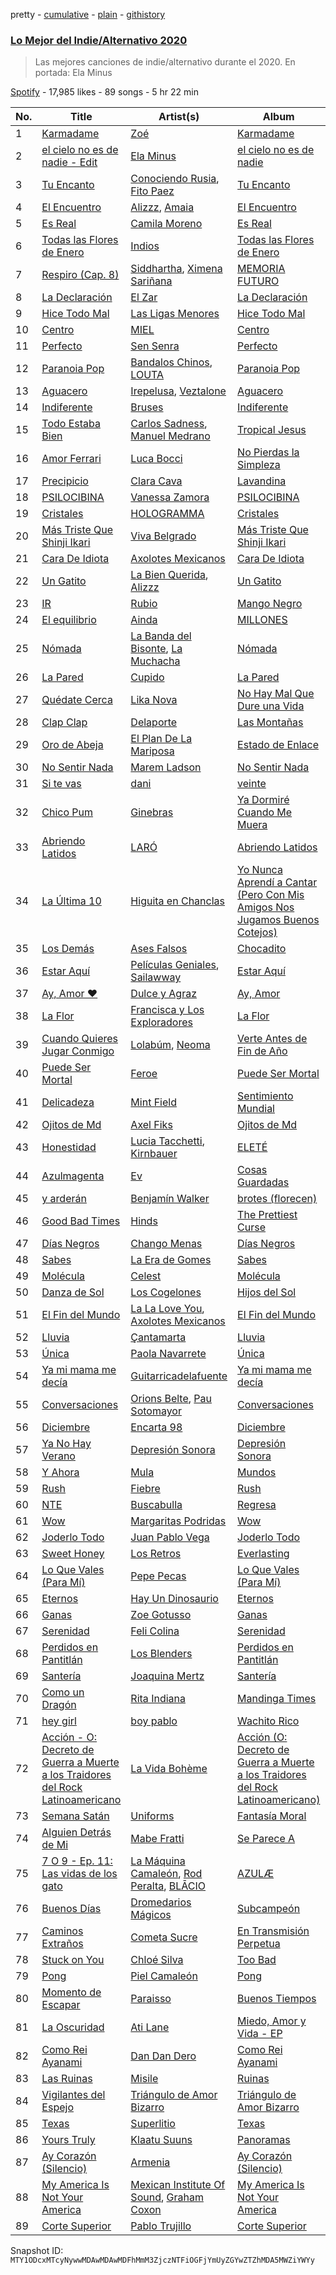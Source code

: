 pretty - [cumulative](/playlists/cumulative/37i9dQZF1DX2PpgjSDZ3UJ.md) - [plain](/playlists/plain/37i9dQZF1DX2PpgjSDZ3UJ) - [githistory](https://github.githistory.xyz/mackorone/spotify-playlist-archive/blob/main/playlists/plain/37i9dQZF1DX2PpgjSDZ3UJ)

### [Lo Mejor del Indie/Alternativo 2020](https://open.spotify.com/playlist/37i9dQZF1DX2PpgjSDZ3UJ)

> Las mejores canciones de indie/alternativo durante el 2020\. En portada: Ela Minus

[Spotify](https://open.spotify.com/user/spotify) - 17,985 likes - 89 songs - 5 hr 22 min

| No. | Title | Artist(s) | Album | Length |
|---|---|---|---|---|
| 1 | [Karmadame](https://open.spotify.com/track/3Byvorn06uV1EebqziU3oF) | [Zoé](https://open.spotify.com/artist/6IdtcAwaNVAggwd6sCKgTI) | [Karmadame](https://open.spotify.com/album/0SeEDHrW5xLRLcokv1IiBx) | 4:54 |
| 2 | [el cielo no es de nadie \- Edit](https://open.spotify.com/track/1pY4lWKYXLGqcSql0CzDuy) | [Ela Minus](https://open.spotify.com/artist/4rdJkXHNrMgowlwUdQAg8T) | [el cielo no es de nadie](https://open.spotify.com/album/2NzNIhJKRGCuPWfAJtUUCL) | 3:41 |
| 3 | [Tu Encanto](https://open.spotify.com/track/0zRCH3vyASd7BEQ6bFdbol) | [Conociendo Rusia](https://open.spotify.com/artist/79R7PUc6T6j09G8mJzNml2), [Fito Paez](https://open.spotify.com/artist/1bZNv4q3OxYq7mmnLha7Tu) | [Tu Encanto](https://open.spotify.com/album/5sNubtE2kol6DLs6o9y0K0) | 3:31 |
| 4 | [El Encuentro](https://open.spotify.com/track/0PbDj1Lh8uZJ2ZcTRSBvQf) | [Alizzz](https://open.spotify.com/artist/23herDudxPBB3S81GB5uG3), [Amaia](https://open.spotify.com/artist/1WLEfsQjvgtFSGkrHonzFX) | [El Encuentro](https://open.spotify.com/album/3NAGaIPdSjlSJhAbcgRU3A) | 2:58 |
| 5 | [Es Real](https://open.spotify.com/track/48mDMIRYbrVEcHjt5y7vpK) | [Camila Moreno](https://open.spotify.com/artist/0SJy1J0FgP21lbvGBMKT8H) | [Es Real](https://open.spotify.com/album/7L7hGH6oMXQ7J8uFceyvFz) | 3:18 |
| 6 | [Todas las Flores de Enero](https://open.spotify.com/track/1hewNRg4E4KU8r7LV2eu9x) | [Indios](https://open.spotify.com/artist/49ynGmq4dpplOn1Rsiejfp) | [Todas las Flores de Enero](https://open.spotify.com/album/1PuUdFenRJ41IMROlqP41a) | 2:14 |
| 7 | [Respiro \(Cap\. 8\)](https://open.spotify.com/track/5O612Iau2nHDR3yv8jAFXs) | [Siddhartha](https://open.spotify.com/artist/2aqFBHOpM9uIgBpUsdq09x), [Ximena Sariñana](https://open.spotify.com/artist/7plUpXSFcSJUZSiZAoXqr1) | [MEMORIA FUTURO](https://open.spotify.com/album/4XFeZO8Do9fdappVKRzbcH) | 3:41 |
| 8 | [La Declaración](https://open.spotify.com/track/0MArhYeFvgi8V2Pj3ecwBs) | [El Zar](https://open.spotify.com/artist/1cj1ov4uZ0Htsx9PWDpNvi) | [La Declaración](https://open.spotify.com/album/40t4vhHKFGfCg0ef2ALiqn) | 4:37 |
| 9 | [Hice Todo Mal](https://open.spotify.com/track/75vOAe2y7zhW6XCLU60FaW) | [Las Ligas Menores](https://open.spotify.com/artist/3MNvKeLzGSvOPtXJAjCOzf) | [Hice Todo Mal](https://open.spotify.com/album/3WkSvs5LcrBVpcCdDowpcb) | 3:14 |
| 10 | [Centro](https://open.spotify.com/track/4AF01idljl2i6W24XRvgeF) | [MIEL](https://open.spotify.com/artist/7KQCUauVB5CLGrJwq2JoVd) | [Centro](https://open.spotify.com/album/7ptU0Q3NCfnuaV0ES2jatP) | 3:38 |
| 11 | [Perfecto](https://open.spotify.com/track/6ZGY81sGxvEpVSO1UWDvsG) | [Sen Senra](https://open.spotify.com/artist/5lWasZeo8uWQk6GD8czJLq) | [Perfecto](https://open.spotify.com/album/2Tn33EfA2fuWeXdUviCoAF) | 2:40 |
| 12 | [Paranoia Pop](https://open.spotify.com/track/5BOg9CZMk1nWNMkklZ0Boy) | [Bandalos Chinos](https://open.spotify.com/artist/0wn2qDKzeFlhjRUtJAwJjp), [LOUTA](https://open.spotify.com/artist/5l4GdLELvdnXZVT5g947i3) | [Paranoia Pop](https://open.spotify.com/album/6C64Uw0fiwqH3aUPZr9Hsv) | 3:52 |
| 13 | [Aguacero](https://open.spotify.com/track/2QcHmqNOkYPiTxqvJRTCKa) | [Irepelusa](https://open.spotify.com/artist/3KaNWDYObY73SDpcZBRzuw), [Veztalone](https://open.spotify.com/artist/5KhJh3jJOH5EkZiplQLw5h) | [Aguacero](https://open.spotify.com/album/7g8vsyjuRMKX8dGXdt8c65) | 3:16 |
| 14 | [Indiferente](https://open.spotify.com/track/5zjFSJz3hvvlpFocM24fNT) | [Bruses](https://open.spotify.com/artist/5bRLeMl4Tnozmg9wR1pY7y) | [Indiferente](https://open.spotify.com/album/5mQG96KF5BIiH0QuTTvGus) | 2:56 |
| 15 | [Todo Estaba Bien](https://open.spotify.com/track/0qRE2t4scDRFsBgBXsQIH9) | [Carlos Sadness](https://open.spotify.com/artist/2LCcy9CZWwZ7Vvykt8IVVq), [Manuel Medrano](https://open.spotify.com/artist/0i5iO6icb7kxg48thi9gBM) | [Tropical Jesus](https://open.spotify.com/album/1hNj4AB6pbahegd5dBYPV7) | 3:08 |
| 16 | [Amor Ferrari](https://open.spotify.com/track/1VPrFor2HSi3I6wStnfoHq) | [Luca Bocci](https://open.spotify.com/artist/1h3H1KWtfAC1YRqYrQmXLF) | [No Pierdas la Simpleza](https://open.spotify.com/album/35hmee1Mf1kFMlNpAB125N) | 2:45 |
| 17 | [Precipicio](https://open.spotify.com/track/13oGKDy4OSNNW8PvpDOoxb) | [Clara Cava](https://open.spotify.com/artist/5bOm9wAui94GDhPOCKgmhY) | [Lavandina](https://open.spotify.com/album/60kgxaYtVgEZdMhY8lWarw) | 4:59 |
| 18 | [PSILOCIBINA](https://open.spotify.com/track/4Rkzfz7OJGa84NPSBja9XH) | [Vanessa Zamora](https://open.spotify.com/artist/3IZxs4ZukiitIk8vkAPAxC) | [PSILOCIBINA](https://open.spotify.com/album/2WsGQdYOdoCAdTXyejllUm) | 3:17 |
| 19 | [Cristales](https://open.spotify.com/track/3fb8tZCecI14tFilHnGtLb) | [HOLOGRAMMA](https://open.spotify.com/artist/7akSnRWtc7SsxdZSq0Evkm) | [Cristales](https://open.spotify.com/album/6LY1hYr5L6ReWB9UlKTQZI) | 3:45 |
| 20 | [Más Triste Que Shinji Ikari](https://open.spotify.com/track/0DmxtCx7MboAcDXfv5PPmV) | [Viva Belgrado](https://open.spotify.com/artist/37gLE2S4JxurgPNf1sx6HK) | [Más Triste Que Shinji Ikari](https://open.spotify.com/album/4EpbISHWJdobZ6R2uzVJM8) | 3:14 |
| 21 | [Cara De Idiota](https://open.spotify.com/track/6iHbLjuZudv2uD6pTWZSjp) | [Axolotes Mexicanos](https://open.spotify.com/artist/31IVfzTQ5bAPL8XMrO6dVx) | [Cara De Idiota](https://open.spotify.com/album/1mjEYQfRUPROm5rLgPUeae) | 2:33 |
| 22 | [Un Gatito](https://open.spotify.com/track/2d7au8a1ImPjzTp8EyNcoI) | [La Bien Querida](https://open.spotify.com/artist/0Wn7tfH4rhaWTn8aMqSgh6), [Alizzz](https://open.spotify.com/artist/23herDudxPBB3S81GB5uG3) | [Un Gatito](https://open.spotify.com/album/37mDIREfofAksvorhbC64M) | 3:05 |
| 23 | [IR](https://open.spotify.com/track/0w00c75mDwOF4hG5xJL4cL) | [Rubio](https://open.spotify.com/artist/79YjWaAoD88XGLETIsnnQV) | [Mango Negro](https://open.spotify.com/album/33HzZjfFI3PrkisNVc04mY) | 4:32 |
| 24 | [El equilibrio](https://open.spotify.com/track/13LiYjx7tgdqjMxAt3pgtG) | [Ainda](https://open.spotify.com/artist/3eZXi1et2XpXPD7PoUDDzE) | [MILLONES](https://open.spotify.com/album/5ZPDl7OMRFK0TwV3syXaGA) | 3:05 |
| 25 | [Nómada](https://open.spotify.com/track/2J4drmgsDr6u7EP3DvyN9A) | [La Banda del Bisonte](https://open.spotify.com/artist/363z8t8XMXCozcLQorLiPD), [La Muchacha](https://open.spotify.com/artist/74IAICxWfYBsjabuEbKQXV) | [Nómada](https://open.spotify.com/album/4tUaCFfhnftL5Eg6li46K6) | 4:47 |
| 26 | [La Pared](https://open.spotify.com/track/6k436htnE7M4QXXWOjhTYZ) | [Cupido](https://open.spotify.com/artist/4cK5uxWRVJ3QOSfaBMX2Ex) | [La Pared](https://open.spotify.com/album/01IGc70ZlPLU5ot3oG7fUa) | 4:49 |
| 27 | [Quédate Cerca](https://open.spotify.com/track/7LRXAR7DVFB3cB95uqSJcQ) | [Lika Nova](https://open.spotify.com/artist/7MXtSubvSLMgfnnVkJrKoy) | [No Hay Mal Que Dure una Vida](https://open.spotify.com/album/6vz0U3riunxqTjYYQgOnu2) | 3:35 |
| 28 | [Clap Clap](https://open.spotify.com/track/4vUIReErgckFJjhncayvWI) | [Delaporte](https://open.spotify.com/artist/1GDip5phlxYzeZ36vnf9kJ) | [Las Montañas](https://open.spotify.com/album/1vLTjn72rGfaaR6AnoVxUj) | 3:45 |
| 29 | [Oro de Abeja](https://open.spotify.com/track/2q3GgW71FqrEfFFtdWC3tJ) | [El Plan De La Mariposa](https://open.spotify.com/artist/3LY3yBRRL9yxCZxaxkdUir) | [Estado de Enlace](https://open.spotify.com/album/4wQOcHIqzPgS3dMbXWKy8z) | 3:48 |
| 30 | [No Sentir Nada](https://open.spotify.com/track/5yO08ego5Exs0acRhxs6tn) | [Marem Ladson](https://open.spotify.com/artist/2Fzkri1PNqc9DsXUbRrNa0) | [No Sentir Nada](https://open.spotify.com/album/4hquSaJKohf2oE50JgOBo3) | 3:44 |
| 31 | [Si te vas](https://open.spotify.com/track/6VzjDbTOkv4EVUVF7PorLi) | [dani](https://open.spotify.com/artist/4sYXzPulKYxOYuDKS1px8Y) | [veinte](https://open.spotify.com/album/1rAMdylzJZKDJgL200ivk5) | 3:43 |
| 32 | [Chico Pum](https://open.spotify.com/track/77qAr1xle5fDEGQOVUde6f) | [Ginebras](https://open.spotify.com/artist/5w3bs8jNvbb0QHf5Lo0sva) | [Ya Dormiré Cuando Me Muera](https://open.spotify.com/album/2gircpN65vFPiuw6zOk51w) | 3:06 |
| 33 | [Abriendo Latidos](https://open.spotify.com/track/5PnoR6ebAhK7paJET1iv6a) | [LARÓ](https://open.spotify.com/artist/30BfEIsC9RFTPJDIVy43ri) | [Abriendo Latidos](https://open.spotify.com/album/5aA6xXb2YJGRjyPhx0orry) | 3:14 |
| 34 | [La Última 10](https://open.spotify.com/track/1cV5rooswGe7QRB8GOrzOP) | [Higuita en Chanclas](https://open.spotify.com/artist/6KxEb5gHvWvxrplWIe6rcO) | [Yo Nunca Aprendí a Cantar \(Pero Con Mis Amigos Nos Jugamos Buenos Cotejos\)](https://open.spotify.com/album/0q4oUtLynNJ9npqvIKJIsP) | 4:27 |
| 35 | [Los Demás](https://open.spotify.com/track/3q1hA7KOkM8Xm48PKikJxM) | [Ases Falsos](https://open.spotify.com/artist/5duXcUlwdTvVHJTLWJa2j1) | [Chocadito](https://open.spotify.com/album/1U2hMdtzxdLE82QxEVd6c2) | 4:45 |
| 36 | [Estar Aquí](https://open.spotify.com/track/2AuIf4nQ2xYblAIdYI2fWz) | [Películas Geniales](https://open.spotify.com/artist/6TdUG7ecoZQ4y87MO9410f), [Sailawway](https://open.spotify.com/artist/4Cb3Gv3va44konhWquPHN9) | [Estar Aquí](https://open.spotify.com/album/0KRvOqC3yS8ZxUU1wSws0d) | 3:18 |
| 37 | [Ay, Amor ♥︎](https://open.spotify.com/track/1ZgKtZeMCBkT8inB4HKAtS) | [Dulce y Agraz](https://open.spotify.com/artist/5cD6bctPV8wtKpO4o8ZtTQ) | [Ay, Amor](https://open.spotify.com/album/5XjIM5OdxYD9EfxxfGRvvk) | 3:33 |
| 38 | [La Flor](https://open.spotify.com/track/36zwjrHtrOTS593mZiQz24) | [Francisca y Los Exploradores](https://open.spotify.com/artist/2axDF0woEL8GYIoW93gPPf) | [La Flor](https://open.spotify.com/album/3KHUWqXRqY1F8Fh9MzbjmH) | 3:06 |
| 39 | [Cuando Quieres Jugar Conmigo](https://open.spotify.com/track/7w7FKUvuYrXojcMjHyQbgc) | [Lolabúm](https://open.spotify.com/artist/1Smk5600sBY0IosFDG2zki), [Neoma](https://open.spotify.com/artist/1rS9ZvNEWqnKY19g6uiqip) | [Verte Antes de Fin de Año](https://open.spotify.com/album/7koEe8boQfsuzueElXW1bb) | 3:38 |
| 40 | [Puede Ser Mortal](https://open.spotify.com/track/38fXO2P0O838i1ahIiWVWo) | [Feroe](https://open.spotify.com/artist/404eCbMqcGFfsXfrQtzi9a) | [Puede Ser Mortal](https://open.spotify.com/album/7ssdUA4nhK1P9Fvz9zSxr2) | 4:14 |
| 41 | [Delicadeza](https://open.spotify.com/track/3Psfe6t2WfHkarRMN1Rnwp) | [Mint Field](https://open.spotify.com/artist/3okJi6oq87Mwx0VzywmMgz) | [Sentimiento Mundial](https://open.spotify.com/album/1pidJbR9q6T5hKMWGVTDsc) | 2:58 |
| 42 | [Ojitos de Md](https://open.spotify.com/track/0Pkc9prDMNlz3WhP9MkwMx) | [Axel Fiks](https://open.spotify.com/artist/6GEaxHZNiogI175zUr4KvH) | [Ojitos de Md](https://open.spotify.com/album/5CevLKYFXjNzjGl8hRi1lv) | 2:17 |
| 43 | [Honestidad](https://open.spotify.com/track/0Yk4uzzC0v0CeJSaMXcin2) | [Lucia Tacchetti](https://open.spotify.com/artist/374jlNpaJvanFJrslZYHBJ), [Kirnbauer](https://open.spotify.com/artist/76KihzDzdR7li8RPVY50EA) | [ELETÉ](https://open.spotify.com/album/5TPygbVZFHfeYLwBGYVLm7) | 3:45 |
| 44 | [Azulmagenta](https://open.spotify.com/track/5wyEPNYNCX4oRcvH7GrCus) | [Ev](https://open.spotify.com/artist/21EczEifDKebasemX58Jp8) | [Cosas Guardadas](https://open.spotify.com/album/09zS50egosQYajxRJ43JH8) | 3:38 |
| 45 | [y arderán](https://open.spotify.com/track/1BQH4CK9tWxyOCxXWHdD77) | [Benjamín Walker](https://open.spotify.com/artist/4uqz8sHfvYPHlpHZYyanEK) | [brotes \(florecen\)](https://open.spotify.com/album/0091N9PEv8YXYU351kmx5U) | 3:16 |
| 46 | [Good Bad Times](https://open.spotify.com/track/7hUUFvCY5PtYNu86961d0r) | [Hinds](https://open.spotify.com/artist/4piFCokRN13muTud5Y2lhz) | [The Prettiest Curse](https://open.spotify.com/album/5EAxNmYYdSAswaDuqPTiYN) | 3:18 |
| 47 | [Días Negros](https://open.spotify.com/track/7GggClJIZhrWpNYfFt5RAQ) | [Chango Menas](https://open.spotify.com/artist/02JOH3JikydGzqOEI7WzA9) | [Días Negros](https://open.spotify.com/album/5aAukLeOUD7CH1qE36t7mt) | 3:02 |
| 48 | [Sabes](https://open.spotify.com/track/6DH8mb9KAv1dexrLgy9aS8) | [La Era de Gomes](https://open.spotify.com/artist/2JsaY1GQhGPbIlFSrAncg0) | [Sabes](https://open.spotify.com/album/6GUwOeqKSqk98yJK2dPkEr) | 3:25 |
| 49 | [Molécula](https://open.spotify.com/track/32UdSDXOtw9Gsgxfb4lb8y) | [Celest](https://open.spotify.com/artist/2tpIEJakXfrYv4CwlUL1Fl) | [Molécula](https://open.spotify.com/album/4kAdjofUEyvQsc9e7YyY0c) | 3:34 |
| 50 | [Danza de Sol](https://open.spotify.com/track/2IHswTTnpUppvV8jn7PHqH) | [Los Cogelones](https://open.spotify.com/artist/0E6wzL7Jdd5XiLjadvcpKS) | [Hijos del Sol](https://open.spotify.com/album/0syY8WEuVTi39vVHfrCbjq) | 3:10 |
| 51 | [El Fin del Mundo](https://open.spotify.com/track/5SeYlZyKVENMOxiSPQkKyw) | [La La Love You](https://open.spotify.com/artist/5Q30fhTc0Sl0Q4C5dOjhhQ), [Axolotes Mexicanos](https://open.spotify.com/artist/31IVfzTQ5bAPL8XMrO6dVx) | [El Fin del Mundo](https://open.spotify.com/album/4VfiuZYoSkkLs7N68l75jN) | 3:08 |
| 52 | [Lluvia](https://open.spotify.com/track/2QKIcgKfCpmVkfpMeqq5Rg) | [Çantamarta](https://open.spotify.com/artist/5Ayb9yqemFxECJB8LEG8ln) | [Lluvia](https://open.spotify.com/album/1paKQg7gOp16XexZyAjNvE) | 2:53 |
| 53 | [Única](https://open.spotify.com/track/3BmtYNRAzVoKjfOccz83Es) | [Paola Navarrete](https://open.spotify.com/artist/45nJ2GweSs0s4gWVGHLhYu) | [Única](https://open.spotify.com/album/6Abzs1QKczzZ2vVLSf1bH9) | 3:20 |
| 54 | [Ya mi mama me decía](https://open.spotify.com/track/2AviITab6bCBtts9zJIPYz) | [Guitarricadelafuente](https://open.spotify.com/artist/0oBiYchunKTMDesVICwrvL) | [Ya mi mama me decía](https://open.spotify.com/album/6uuWDvCnj4OarH4j4Z83aU) | 3:08 |
| 55 | [Conversaciones](https://open.spotify.com/track/2JoIsTLmlVGiY2y602IkZN) | [Orions Belte](https://open.spotify.com/artist/3Kzo2BzQIPQW0397gx9rRp), [Pau Sotomayor](https://open.spotify.com/artist/056E7SvpkfW3APQoHf35zN) | [Conversaciones](https://open.spotify.com/album/5JO7X3vUSFQpo91NibWW5G) | 3:17 |
| 56 | [Diciembre](https://open.spotify.com/track/0HWHBcKEk8aT82oHLUJ1IE) | [Encarta 98](https://open.spotify.com/artist/28Am1s75o5KAGaAwCQ22mv) | [Diciembre](https://open.spotify.com/album/2CaTs90sNVNUxcNhVDfjzt) | 4:38 |
| 57 | [Ya No Hay Verano](https://open.spotify.com/track/2VyMyqR2ona9yAFk7WsJNW) | [Depresión Sonora](https://open.spotify.com/artist/2oCrGFAUJwBVFaaIM8c0AO) | [Depresión Sonora](https://open.spotify.com/album/2Kd0xv0iBYynM0on7es48j) | 2:54 |
| 58 | [Y Ahora](https://open.spotify.com/track/2pDmAICdx2JV6TEwZR2Ki9) | [Mula](https://open.spotify.com/artist/7bWZkUZ5drGDoGAFhGoYGE) | [Mundos](https://open.spotify.com/album/66AvzyLo1w8c1EsejEY4Oj) | 3:12 |
| 59 | [Rush](https://open.spotify.com/track/0XSKYcnq53sJMPBH3pp8wL) | [Fiebre](https://open.spotify.com/artist/2C0r0f1ek76DLNLb6ls8ro) | [Rush](https://open.spotify.com/album/58vRiAOoBIOR091LSSvJau) | 3:15 |
| 60 | [NTE](https://open.spotify.com/track/7p4C1w3JSmKVJXixBrtaKI) | [Buscabulla](https://open.spotify.com/artist/0MoaBi6dSquXp6rrlqlF8R) | [Regresa](https://open.spotify.com/album/18xOW1VhQWVgnQH9CGi9Rp) | 2:51 |
| 61 | [Wow](https://open.spotify.com/track/6dH0yTwptrQIb6qMLPg1As) | [Margaritas Podridas](https://open.spotify.com/artist/5O9NicFLG2F9Xr7OHxmrb7) | [Wow](https://open.spotify.com/album/2h85rsLHSwAMdaBJvNnirH) | 5:16 |
| 62 | [Joderlo Todo](https://open.spotify.com/track/1G93uVHCm8fegsmYKCsJTA) | [Juan Pablo Vega](https://open.spotify.com/artist/2PfyKA4qhjkxUVkerTCxz0) | [Joderlo Todo](https://open.spotify.com/album/3a5u1dS9MeqrQtSLqrXxrs) | 3:47 |
| 63 | [Sweet Honey](https://open.spotify.com/track/07xve2j2nU5nwELEhx8fx0) | [Los Retros](https://open.spotify.com/artist/0qraFJK6boYSp4ZMMX4PzG) | [Everlasting](https://open.spotify.com/album/38zFuhUeBvOleLUH3kfmPu) | 3:26 |
| 64 | [Lo Que Vales \(Para Mí\)](https://open.spotify.com/track/03If5wA0g4z8C9qSw6hDK8) | [Pepe Pecas](https://open.spotify.com/artist/5TZkTvjOfTSsgBQVP7SDyq) | [Lo Que Vales \(Para Mí\)](https://open.spotify.com/album/60ki1aJySUjzhFLLnYMpJW) | 3:31 |
| 65 | [Eternos](https://open.spotify.com/track/0BRQB84vP5k2XOeAMEkw74) | [Hay Un Dinosaurio](https://open.spotify.com/artist/6EarpkLGAtCbNZcKJ0WnGe) | [Eternos](https://open.spotify.com/album/5Ch3VsbQLxLmsewBpNKs8U) | 3:43 |
| 66 | [Ganas](https://open.spotify.com/track/1Sr0zBbzovJTg5yxd41CcQ) | [Zoe Gotusso](https://open.spotify.com/artist/3XBw8ImFEo86mEB2dYh0vS) | [Ganas](https://open.spotify.com/album/7hjSVz7TryKxWe8Y4AHZe0) | 4:14 |
| 67 | [Serenidad](https://open.spotify.com/track/1ZVI0MOeSErPZcGmeTCA7C) | [Feli Colina](https://open.spotify.com/artist/4EmjPNMuvvKSEAyx7ibGrs) | [Serenidad](https://open.spotify.com/album/0lqj2DO9dGyRG4QQ5AQdci) | 3:28 |
| 68 | [Perdidos en Pantitlán](https://open.spotify.com/track/0Timp3zrA5PZg9qPoUCVfR) | [Los Blenders](https://open.spotify.com/artist/19JX619qYCK7xfjaTxzhai) | [Perdidos en Pantitlán](https://open.spotify.com/album/7aIjw8NNEqqUiSnwiEMncd) | 2:32 |
| 69 | [Santería](https://open.spotify.com/track/2DGi0QGdmCPG8guKM6bkQj) | [Joaquina Mertz](https://open.spotify.com/artist/7lSGnBub2g8JGbNDgmrXsJ) | [Santería](https://open.spotify.com/album/4469u7LwiRnEFipG7qJ5dQ) | 3:14 |
| 70 | [Como un Dragón](https://open.spotify.com/track/4wRSPGwvz47YVOABxXJoAN) | [Rita Indiana](https://open.spotify.com/artist/6xjy0XOCLNmstyCRTA8lIp) | [Mandinga Times](https://open.spotify.com/album/2s9A3VNum5BpETQR6GQkY6) | 2:50 |
| 71 | [hey girl](https://open.spotify.com/track/5x9r0HaFznxQ32J2JZFhub) | [boy pablo](https://open.spotify.com/artist/7wbkl3zgDZEoZer357mVIw) | [Wachito Rico](https://open.spotify.com/album/3PwdobIILbq5GSoptbJrK5) | 3:07 |
| 72 | [Acción \- O: Decreto de Guerra a Muerte a los Traidores del Rock Latinoamericano](https://open.spotify.com/track/5om9LfUKsyTaQWbHH2Refu) | [La Vida Bohème](https://open.spotify.com/artist/5gs7iemsrjIJbz0ryFcy79) | [Acción \(O: Decreto de Guerra a Muerte a los Traidores del Rock Latinoamericano\)](https://open.spotify.com/album/72PseYEGxsIboQQbMB3oUj) | 4:08 |
| 73 | [Semana Satán](https://open.spotify.com/track/7xDX0lOF3D2aXHXEkInhZ4) | [Uniforms](https://open.spotify.com/artist/6OUh2Ek6fOHcCrVdhXFTQL) | [Fantasía Moral](https://open.spotify.com/album/0ZXZRe3KRbC1smAPK9UIUg) | 5:05 |
| 74 | [Alguien Detrás de Mi](https://open.spotify.com/track/386O3o4TbBhoasmd97QQIJ) | [Mabe Fratti](https://open.spotify.com/artist/7yHfb2D8qIBgrzclpSsTeo) | [Se Parece A](https://open.spotify.com/album/3IYROUym8NgqWWQCX7ifr9) | 3:48 |
| 75 | [7 O 9 \- Ep\. 11: Las vidas de los gato](https://open.spotify.com/track/2s5ZDuhEmW9wte8vCSrgev) | [La Máquina Camaleón](https://open.spotify.com/artist/6NIyDDyPBRTyPZ6ggjE8Rj), [Rod Peralta](https://open.spotify.com/artist/60ESJBF6qMVrZZU9y0reU5), [BLĀCIO](https://open.spotify.com/artist/3GnKd9mY5vfxcIUMdEpyab) | [AZULÆ](https://open.spotify.com/album/1h7GakzHHoyEYyWhvlmiWo) | 3:40 |
| 76 | [Buenos Días](https://open.spotify.com/track/3cDs4QvgqiEX0fms6Pfg7A) | [Dromedarios Mágicos](https://open.spotify.com/artist/3UP83Ekm9Jse6j0dWZJlH9) | [Subcampeón](https://open.spotify.com/album/0n25eeakMD41p1JUUlUinE) | 4:40 |
| 77 | [Caminos Extraños](https://open.spotify.com/track/75bf2scFyzrtEZrt6xEAiM) | [Cometa Sucre](https://open.spotify.com/artist/3kFFYxvTZaBCm0q04WPlqK) | [En Transmisión Perpetua](https://open.spotify.com/album/7waXpt8GJxXs9pS1bLxzCe) | 4:19 |
| 78 | [Stuck on You](https://open.spotify.com/track/7wof5NeUDW2Hoyn1BMMxfE) | [Chloé Silva](https://open.spotify.com/artist/58NvZS9y8CUo1VUEyGdcKc) | [Too Bad](https://open.spotify.com/album/6YkhabWk1GGN34UjCoADkd) | 3:20 |
| 79 | [Pong](https://open.spotify.com/track/4r5DPWa4xFtqS0CROTIc41) | [Piel Camaleón](https://open.spotify.com/artist/1cfJThcgMhg9IU5kYVhUbq) | [Pong](https://open.spotify.com/album/3O9Sh32VPoskDSbkiW77Jb) | 3:28 |
| 80 | [Momento de Escapar](https://open.spotify.com/track/19YD7AIpHqbObWPzvS3B0n) | [Paraisso](https://open.spotify.com/artist/3s5dsJWkL6dAGsvY4r5cyi) | [Buenos Tiempos](https://open.spotify.com/album/0oj2LzYjVhWmshX8dSDg2m) | 3:37 |
| 81 | [La Oscuridad](https://open.spotify.com/track/6SsSJzlvg1U0HVMrXisZ0C) | [Ati Lane](https://open.spotify.com/artist/3BDqVjikenQ511C0CvG5kG) | [Miedo, Amor y Vida \- EP](https://open.spotify.com/album/6PHGMjErdWJtPanxKeHL93) | 3:36 |
| 82 | [Como Rei Ayanami](https://open.spotify.com/track/0tYNvkWztbz331kXOHXf8n) | [Dan Dan Dero](https://open.spotify.com/artist/2auDyHZC2XT2E5kV6dyBPR) | [Como Rei Ayanami](https://open.spotify.com/album/30LJvOyd3yd4Otb6LLuQCW) | 2:57 |
| 83 | [Las Ruinas](https://open.spotify.com/track/0D9pYpbIHOrL5S6VTEyc6Q) | [Misile](https://open.spotify.com/artist/4QWTH47GMiEHf0UlJK7tB0) | [Ruinas](https://open.spotify.com/album/33hr3hHecqZLcVzmGhKDj0) | 5:02 |
| 84 | [Vigilantes del Espejo](https://open.spotify.com/track/6I3Og9oU3qNKMyjBBRsJKB) | [Triángulo de Amor Bizarro](https://open.spotify.com/artist/6A6B4fkbxVlQtNASPk5e2e) | [Triángulo de Amor Bizarro](https://open.spotify.com/album/5g6VFGlvYtGIOuIVy4zU8m) | 3:22 |
| 85 | [Texas](https://open.spotify.com/track/3si9cjEp9d37zE4IqpFbZK) | [Superlitio](https://open.spotify.com/artist/2zipzOx6MIp5B8fmxR7bLB) | [Texas](https://open.spotify.com/album/6opu23ikoXvGYXI9BIrATP) | 4:18 |
| 86 | [Yours Truly](https://open.spotify.com/track/7h9bpmFb7knrg8rc0inU9j) | [Klaatu Suuns](https://open.spotify.com/artist/4W11PtvmueLMalojlR0qgr) | [Panoramas](https://open.spotify.com/album/1ny9ec75rSo3SOg1EiDRRW) | 5:04 |
| 87 | [Ay Corazón \(Silencio\)](https://open.spotify.com/track/4g4kww73ZByg6RDDfo4uuC) | [Armenia](https://open.spotify.com/artist/4FmrAtWfKHAIysakSpmatx) | [Ay Corazón \(Silencio\)](https://open.spotify.com/album/6O6QViA34eNzHl5WAwUES2) | 3:52 |
| 88 | [My America Is Not Your America](https://open.spotify.com/track/0NYtyAkJBCE6cnlvCd5a7E) | [Mexican Institute Of Sound](https://open.spotify.com/artist/4TPTW3cTwUtiihgOMSQfmy), [Graham Coxon](https://open.spotify.com/artist/7ueZp29tCNwjIj4yAMTEaC) | [My America Is Not Your America](https://open.spotify.com/album/31vbSgrHUqxbqjGfnBUESf) | 5:06 |
| 89 | [Corte Superior](https://open.spotify.com/track/15ydTyKE48KnZlAbJRQdMJ) | [Pablo Trujillo](https://open.spotify.com/artist/69zb17Y0bpZAvvhHjLddpb) | [Corte Superior](https://open.spotify.com/album/07LYLQ1wwl1sjSZTebfpDG) | 3:56 |

Snapshot ID: `MTY1ODcxMTcyNywwMDAwMDAwMDFhMmM3ZjczNTFiOGFjYmUyZGYwZTZhMDA5MWZiYWYy`
